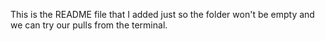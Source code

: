 This is the README file that I added just so the folder won't be empty and we can try our pulls from the terminal.
